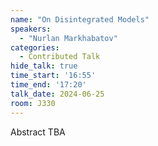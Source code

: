 ```yaml
---
name: "On Disintegrated Models"
speakers:
  - "Nurlan Markhabatov"
categories:
  - Contributed Talk
hide_talk: true
time_start: '16:55'
time_end: '17:20'
talk_date: 2024-06-25
room: J330
---
```


Abstract TBA
